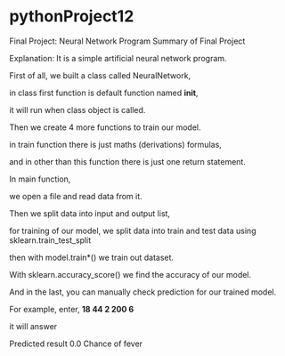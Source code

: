 # pythonProject12
Final Project: Neural Network Program
Summary of Final Project

Explanation:
It is a simple artificial neural network program.

First of all, we built a class called NeuralNetwork,

in class first function is default function named __init__,

it will run when class object is called.

 

Then we create 4 more functions to train our model.

in train function there is just maths (derivations) formulas,

and in other than this function there is just one return statement.

 

In main function,

we open a file and read data from it.

Then we split data into input and output list,

for training of our model, we split data into train and test data using sklearn.train_test_split

then with model.train*() we train out dataset.


With sklearn.accuracy_score() we find the accuracy of our model.

 
And in the last, you can manually check prediction for our trained model.

For example, enter, **18 44 2 200 6**

it will answer 

Predicted result
0.0
Chance of fever
